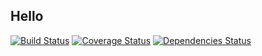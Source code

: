 ## Hello
[![Build Status](https://travis-ci.org/emanuelrosa/hello.svg?branch=master)](https://travis-ci.org/emanuelrosa/hello)
[![Coverage Status](https://coveralls.io/repos/github/emanuelrosa/hello/badge.svg?branch=master)](https://coveralls.io/github/emanuelrosa/hello?branch=master) 
[![Dependencies Status](https://david-dm.org/emanuelrosa/hello/status.svg)](https://david-dm.org/emanuelrosa/hello)
